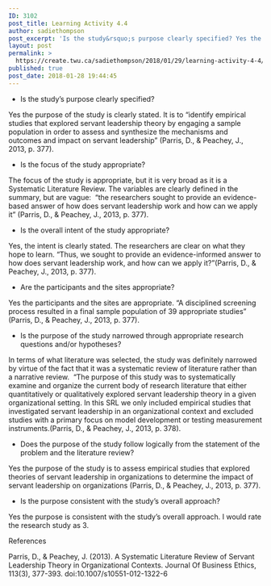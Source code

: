```yaml
---
ID: 3102
post_title: Learning Activity 4.4
author: sadiethompson
post_excerpt: 'Is the study&rsquo;s purpose clearly specified? Yes the purpose of the study is clearly stated. It is to &ldquo;identify empirical studies that explored servant leadership theory by engaging a sample population in order to assess and synthesize the mechanisms and outcomes and impact on servant leadership&rdquo; (Parris, D., &amp; Peachey, J., 2013, p. 377). Is &hellip; <p><a href="https://create.twu.ca/sadiethompson/2018/01/29/learning-activity-4-4/">Continue reading<span> "Learning Activity 4.4"</span></a></p>'
layout: post
permalink: >
  https://create.twu.ca/sadiethompson/2018/01/29/learning-activity-4-4/
published: true
post_date: 2018-01-28 19:44:45
---
```

<ul>
<li style="font-weight: 400"><span style="font-weight: 400">Is the study’s purpose clearly specified?</span></li>
</ul>
<p><span style="font-weight: 400">Yes the purpose of the study is clearly stated. It is to “identify empirical studies that explored servant leadership theory by engaging a sample population in order to assess and synthesize the mechanisms and outcomes and impact on servant leadership” (Parris, D., &amp; Peachey, J., 2013, p. 377).</span></p>
<ul>
<li style="font-weight: 400"><span style="font-weight: 400">Is the focus of the study appropriate?</span></li>
</ul>
<p><span style="font-weight: 400">The focus of the study is appropriate, but it is very broad as it is a Systematic Literature Review. The variables are clearly defined in the summary, but are vague:  “the researchers sought to provide an evidence-based answer of how does servant leadership work and how can we apply it” (Parris, D., &amp; Peachey, J., 2013, p. 377).</span></p>
<ul>
<li style="font-weight: 400"><span style="font-weight: 400">Is the overall intent of the study appropriate?</span></li>
</ul>
<p><span style="font-weight: 400">Yes, the intent is clearly stated. The researchers are clear on what they hope to learn. “Thus, we sought to provide an evidence-informed answer to how does servant leadership work, and how can we apply it?”(Parris, D., &amp; Peachey, J., 2013, p. 377).</span></p>
<ul>
<li style="font-weight: 400"><span style="font-weight: 400">Are the participants and the sites appropriate?</span></li>
</ul>
<p><span style="font-weight: 400">Yes the participants and the sites are appropriate. “A disciplined screening process resulted in a final sample population of 39 appropriate studies” (Parris, D., &amp; Peachey, J., 2013, p. 377).</span></p>
<ul>
<li style="font-weight: 400"><span style="font-weight: 400">Is the purpose of the study narrowed through appropriate research questions and/or hypotheses?</span></li>
</ul>
<p><span style="font-weight: 400">In terms of what literature was selected, the study was definitely narrowed by virtue of the fact that it was a systematic review of literature rather than a narrative review.  “The purpose of this study was to systematically examine and organize the current body of research literature that either quantitatively or qualitatively explored servant leadership theory in a given organizational setting. In this SRL we only included empirical studies that investigated servant leadership in an organizational context and excluded studies with a primary focus on model development or testing measurement instruments.(Parris, D., &amp; Peachey, J., 2013, p. 378).</span></p>
<ul>
<li style="font-weight: 400"><span style="font-weight: 400">Does the purpose of the study follow logically from the statement of the problem and the literature review?</span></li>
</ul>
<p><span style="font-weight: 400">Yes the purpose of the study is to assess empirical studies that explored theories of servant leadership in organizations to determine the impact of servant leadership on organizations (Parris, D., &amp; Peachey, J., 2013, p. 377). </span></p>
<ul>
<li style="font-weight: 400"><span style="font-weight: 400">Is the purpose consistent with the study’s overall approach?</span></li>
</ul>
<p><span style="font-weight: 400">Yes the purpose is consistent with the study’s overall approach. I would rate the research study as 3.</span></p>
<p><span style="font-weight: 400">References</span></p>
<p><span style="font-weight: 400">Parris, D., &amp; Peachey, J. (2013). A Systematic Literature Review of Servant Leadership Theory in Organizational Contexts. Journal Of Business Ethics, 113(3), 377-393. doi:10.1007/s10551-012-1322-6</span></p>
